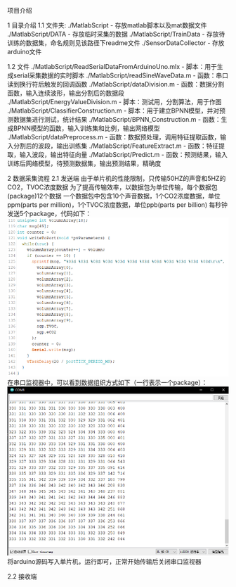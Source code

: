 项目介绍

1 目录介绍
  1.1 文件夹:
  ./MatlabScript - 存放matlab脚本以及mat数据文件
  ./MatlabScript/DATA - 存放临时采集的数据
  ./MatlabScript/TrainData - 存放待训练的数据集，命名规则见该路径下readme文件
  ./SensorDataCollector - 存放arduino文件
  
  1.2 文件
  ./MatlabScript/ReadSerialDataFromArduinoUno.mlx - 脚本：用于生成serial采集数据的实时脚本
  ./MatlabScript/readSineWaveData.m - 函数：串口读到换行符后触发的回调函数
  ./MatlabScript/dataDivision.m - 函数：数据分割函数，输入连续波形，输出分割后的数据段
  ./MatlabScript/EnergyValueDivision.m - 脚本：测试用，分割算法，用于作图
  ./MatlabScript/ClassifierConstruction.m - 脚本：用于建立BPNN模型，并对预测数据集进行测试，统计结果
  ./MatlabScript/BPNN_Construction.m - 函数：生成BPNN模型的函数，输入训练集和比例，输出网络模型
  ./MatlabScript/dataPreprocess.m - 函数：数据预处理，调用特征提取函数，输入分割后的波段，输出训练集
  ./MatlabScript/FeatureExtract.m - 函数：特征提取，输入波段，输出特征向量
  ./MatlabScript/Predict.m - 函数：预测结果，输入训练后网络模型，待预测数据集，输出预测结果，精确度
	
2 数据采集流程
  2.1 发送端
  由于单片机的性能限制，只传输50HZ的声音和5HZ的CO2，TVOC浓度数据
  为了提高传输效率，以数据包为单位传输，每个数据包(package)12个数据
  一个数据包中包含10个声音数据，1个CO2浓度数据，单位ppm(parts per million)，1个TVOC浓度数据，单位ppb(parts per billion)
  每秒钟发送5个package，代码如下：
  ![](https://github.com/ShowTimeWalker/SimpleMachineLearningProject/blob/master/PriscillaProject/images/DataTransmitCode.png)
  在串口监视器中，可以看到数据组织方式如下（一行表示一个package）：
  ![](https://github.com/ShowTimeWalker/SimpleMachineLearningProject/blob/master/PriscillaProject/images/DataPackage.png)
  将arduino源码写入单片机，运行即可，正常开始传输后关闭串口监视器
  
  2.2 接收端
	

